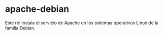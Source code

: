 apache-debian
=========

Este rol instala el servicio de Apache en los sistemas operativos Linux de la familia Debian.
